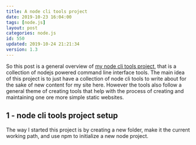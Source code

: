 ```yaml
---
title: A node cli tools project
date: 2019-10-23 16:04:00
tags: [node.js]
layout: post
categories: node.js
id: 550
updated: 2019-10-24 21:21:34
version: 1.3
---
```


So this post is a general overview of [my node cli tools project](https://github.com/dustinpfister/node_cli_tools), that is a collection of nodejs powered command line interface tools. The main idea of this project is to just have a collection of node cli tools to write about for the sake of new content for my site here. However the tools also follow a general theme of creating tools that help with the process of creating and maintaining one ore more simple static websites.

<!-- more -->

## 1 - node cli tools project setup

The way I started this project is by creating a new folder, make it the current working path, and use npm to initialize a new node project.